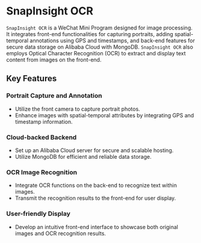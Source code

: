 # SnapInsight OCR

`SnapInsight OCR` is a WeChat Mini Program designed for image processing. It integrates front-end functionalities for capturing portraits, adding spatial-temporal annotations using GPS and timestamps, and back-end features for secure data storage on Alibaba Cloud with MongoDB. `SnapInsight OCR` also employs Optical Character Recognition (OCR) to extract and display text content from images on the front-end.

## Key Features

### Portrait Capture and Annotation

- Utilize the front camera to capture portrait photos.
- Enhance images with spatial-temporal attributes by integrating GPS and timestamp information.

### Cloud-backed Backend

- Set up an Alibaba Cloud server for secure and scalable hosting.
- Utilize MongoDB for efficient and reliable data storage.

### OCR Image Recognition

- Integrate OCR functions on the back-end to recognize text within images.
- Transmit the recognition results to the front-end for user display.

### User-friendly Display

- Develop an intuitive front-end interface to showcase both original images and OCR recognition results.

